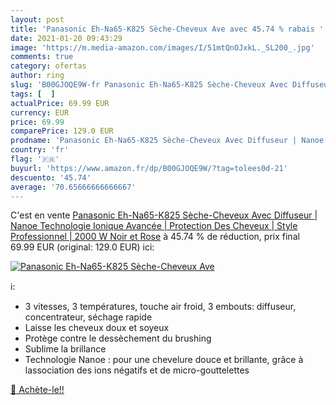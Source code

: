 ```yaml
---
layout: post
title: 'Panasonic Eh-Na65-K825 Sèche-Cheveux Ave avec 45.74 % rabais '
date: 2021-01-20 09:43:29
image: 'https://m.media-amazon.com/images/I/51mtQnOJxkL._SL200_.jpg'
comments: true
category: ofertas
author: ring
slug: 'B00GJOQE9W-fr Panasonic Eh-Na65-K825 Sèche-Cheveux Avec Diffuseur |...'
tags: [  ]
actualPrice: 69.99 EUR
currency: EUR
price: 69.99
comparePrice: 129.0 EUR
prodname: 'Panasonic Eh-Na65-K825 Sèche-Cheveux Avec Diffuseur | Nanoe  Technologie Ionique Avancée  | Protection Des Cheveux | Style Professionnel | 2000 W  Noir et Rose'
country: 'fr'
flag: '🇫🇷'
buyurl: 'https://www.amazon.fr/dp/B00GJOQE9W/?tag=tolees0d-21'
descuento: '45.74'
average: '70.65666666666667'
---
```


C'est en vente [Panasonic Eh-Na65-K825 Sèche-Cheveux Avec Diffuseur | Nanoe  Technologie Ionique Avancée  | Protection Des Cheveux | Style Professionnel | 2000 W  Noir et Rose](https://www.amazon.fr/dp/B00GJOQE9W/?tag=tolees0d-21)  à  45.74 % de réduction, prix final  69.99 EUR (original: 129.0 EUR) ici:

[![Panasonic Eh-Na65-K825 Sèche-Cheveux Ave](https://m.media-amazon.com/images/I/51mtQnOJxkL._SL200_.jpg)](https://www.amazon.fr/dp/B00GJOQE9W/?tag=tolees0d-21)

ℹ️:

- 3 vitesses, 3 températures, touche air froid, 3 embouts: diffuseur, concentrateur, séchage rapide
- Laisse les cheveux doux et soyeux
- Protège contre le dessèchement du brushing
- Sublime la brillance
- Technologie Nanoe : pour une chevelure douce et brillante, grâce à lassociation des ions négatifs et de micro-gouttelettes

[🛒 Achète-le!!](https://www.amazon.fr/dp/B00GJOQE9W/?tag=tolees0d-21)
